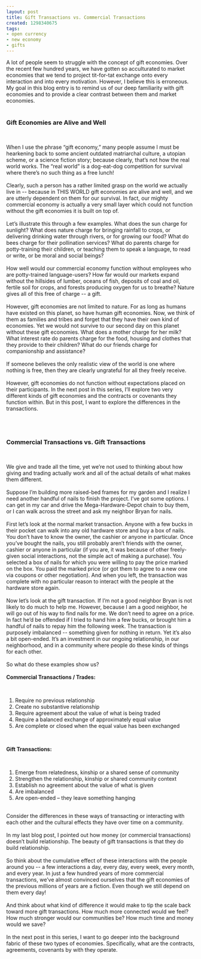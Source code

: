 ```yaml
---
layout: post
title: Gift Transactions vs. Commercial Transactions
created: 1298340675
tags:
- open currency
- new economy
- gifts
---
```

<p>A lot of people seem to struggle with the concept of gift economies. Over the recent few hundred years, we have gotten so acculturated to market economies that we tend to project tit-for-tat exchange onto every interaction and into every motivation. However, I believe this is erroneous. My goal in this blog entry is to remind us of our deep familiarity with gift economies and to provide a clear contrast between them and market economies.<br />&nbsp;</p><h3><strong>Gift Economies are Alive and Well</strong></h3><br /><p>When I use the phrase &ldquo;gift economy,&rdquo; many people assume I must be hearkening back to some ancient outdated matriarchal culture, a utopian scheme, or a science fiction story; because clearly, that&rsquo;s not how the real world works. The &ldquo;real world&rdquo; is a dog-eat-dog competition for survival where there&rsquo;s no such thing as a free lunch!<br /><br /> Clearly, such a person has a rather limited grasp on the world we actually live in -- because in THIS WORLD gift economies are alive and well, and we are utterly dependent on them for our survival. In fact, our mighty commercial economy is actually a very small layer which could not function without the gift economies it is built on top of.<br /><br /> Let&rsquo;s illustrate this through a few examples. What does the sun charge for sunlight? What does nature charge for bringing rainfall to crops, or delivering drinking water through rivers, or for growing our food? What do bees charge for their pollination services? What do parents charge for potty-training their children, or teaching them to speak a language, to read or write, or be moral and social beings?<br /><br /> How well would our commercial economy function without employees who are potty-trained language-users? How far would our markets expand without the hillsides of lumber, oceans of fish, deposits of coal and oil, fertile soil for crops, and forests producing oxygen for us to breathe? Nature gives all of this free of charge -- a gift.<br /><br /> However, gift economies are not limited to nature. For as long as humans have existed on this planet, so have human gift economies. Now, we think of them as families and tribes and forget that they have their own kind of economies. Yet we would not survive to our second day on this planet without these gift economies. What does a mother charge for her milk? What interest rate do parents charge for the food, housing and clothes that they provide to their children? What do our friends charge for companionship and assistance?<br /><br /> If someone believes the only realistic view of the world is one where nothing is free, then they are clearly ungrateful for all they freely receive.<br /><br /> However, gift economies do not function without expectations placed on their participants. In the next post in this series, I&rsquo;ll explore two very different kinds of gift economies and the contracts or covenants they function within. But in this post, I want to explore the differences in the transactions.</p><br /><br /><h3><strong>Commercial Transactions vs. Gift Transactions</strong></h3><br /><p>We give and trade all the time, yet we&rsquo;re not used to thinking about how giving and trading actually work and all of the actual details of what makes them different.<br /><br /> Suppose I&rsquo;m building more raised-bed frames for my garden and I realize I need another handful of nails to finish the project. I&rsquo;ve got some options. I can get in my car and drive the Mega-Hardware-Depot chain to buy them, or I can walk across the street and ask my neighbor Bryan for nails.<br /><br /> First let&rsquo;s look at the normal market transaction. Anyone with a few bucks in their pocket can walk into any old hardware store and buy a box of nails. You don&rsquo;t have to know the owner, the cashier or anyone in particular. Once you&rsquo;ve bought the nails, you still probably aren&rsquo;t friends with the owner, cashier or anyone in particular (if you are, it was because of other freely-given social interactions, not the simple act of making a purchase). You selected a box of nails for which you were willing to pay the price marked on the box. You paid the marked price (or got them to agree to a new one via coupons or other negotiation). And when you left, the transaction was complete with no particular reason to interact with the people at the hardware store again.<br /><br /> Now let&rsquo;s look at the gift transaction. If I&rsquo;m not a good neighbor Bryan is not likely to do much to help me. However, because I am a good neighbor, he will go out of his way to find nails for me. We don&rsquo;t need to agree on a price. In fact he&rsquo;d be offended if I tried to hand him a few bucks, or brought him a handful of nails to repay him the following week. The transaction is purposely imbalanced -- something given for nothing in return. Yet it&rsquo;s also a bit open-ended. It&rsquo;s an investment in our ongoing relationship, in our neighborhood, and in a community where people do these kinds of things for each other.<br /><br /> So what do these examples show us?<br /><br /> <strong>Commercial Transactions / Trades:</strong></p><br /><ol><li>Require no previous relationship</li><li>Create no substantive relationship</li><li>Require agreement about the value of what is being traded</li><li>Require a balanced exchange of approximately equal value</li><li>Are complete or closed when the equal value has been exchanged</li></ol><br /><p><strong>Gift Transactions:</strong></p><br /><ol><li>Emerge from relatedness, kinship or a shared sense of community</li><li>Strengthen the relationship, kinship or shared community context</li><li>Establish no agreement about the value of what is given</li><li>Are imbalanced</li><li>Are open-ended &ndash; they leave something hanging</li></ol><p><br />Consider the differences in these ways of transacting or interacting with each other and the cultural effects they have over time on a community.<br /><br /> In my last blog post, I pointed out how money (or commercial transactions) doesn&rsquo;t build relationship. The beauty of gift transactions is that they do build relationship.<br /><br /> So think about the cumulative effect of these interactions with the people around you -- a few interactions a day, every day, every week, every month, and every year. In just a few hundred years of more commercial transactions, we&rsquo;ve almost convinced ourselves that the gift economies of the previous millions of years are a fiction. Even though we still depend on them every day!<br /><br /> And think about what kind of difference it would make to tip the scale back toward more gift transactions. How much more connected would we feel? How much stronger would our communities be? How much time and money would we save?<br /><br /> In the next post in this series, I want to go deeper into the background fabric of these two types of economies. Specifically, what are the contracts, agreements, covenants by with they operate.</p>
